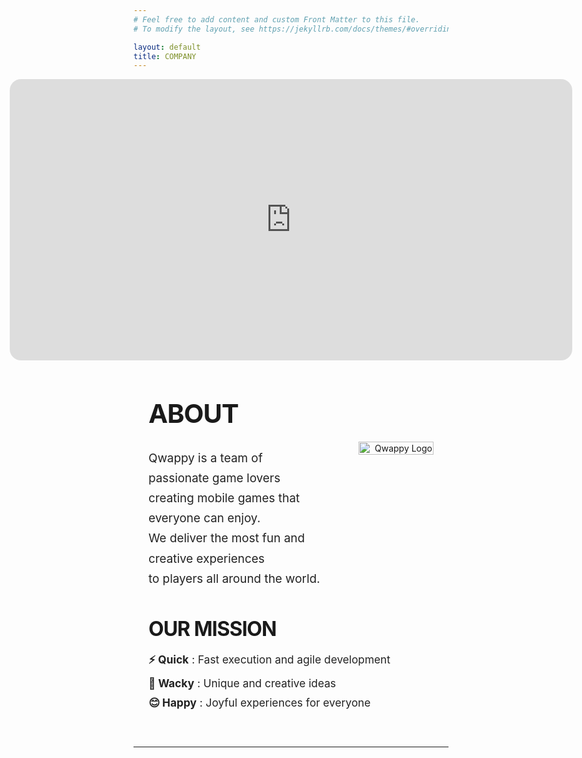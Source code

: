 ```yaml
---
# Feel free to add content and custom Front Matter to this file.
# To modify the layout, see https://jekyllrb.com/docs/themes/#overriding-theme-defaults

layout: default
title: COMPANY
---
```


<div style="width:100vw;position:relative;left:50%;right:50%;margin-left:-50vw;margin-right:-50vw; display:flex; justify-content:center;">
  <iframe width="900" height="450" src="https://www.youtube.com/embed/ZOEqt5imoBI" 
    title="YouTube video player" frameborder="0" allow="accelerometer; autoplay; clipboard-write; encrypted-media; gyroscope; picture-in-picture; web-share" 
    allowfullscreen style="max-width:100vw; border-radius:18px;"></iframe>
</div>

<!-- ABOUT SECTION -->
<section style="max-width: 900px; margin: 60px auto 40px auto; padding: 0 24px;">
  <h1 style="font-size:2.6rem; font-weight:700; letter-spacing:-1px; margin-bottom:12px;">
    ABOUT
  </h1>
  <div style="display:flex; align-items:flex-start; gap:40px;">
    <div style="flex:2;">
      <p style="font-size:1.18rem; color:#222; line-height:1.7; margin-bottom:0;">
        Qwappy is a team of passionate game lovers<br>
        creating mobile games that everyone can enjoy.<br>
        We deliver the most fun and creative experiences<br>
        to players all around the world.
      </p>
    </div>
    <div style="flex:1; min-width:120px; text-align:right;">
      <img src="{{ '/assets/images/logo/QW-removebg-preview.png' | relative_url }}" alt="Qwappy Logo" style="max-width:120px; width:100%; margin-top:8px;">
    </div>
  </div>
</section>

<!-- OUR MISSION SECTION -->
<section style="max-width: 900px; margin: 40px auto 60px auto; padding: 0 24px;">
  <h2 style="font-size:2rem; font-weight:700; letter-spacing:-1px; margin-bottom:18px;">
    OUR MISSION
  </h2>
  <ul style="list-style:none; padding:0; margin:0; font-size:1.08rem; color:#222;">
    <li style="margin-bottom:10px;"><strong>⚡ Quick</strong> : Fast execution and agile development</li>
    <li style="margin-bottom:10px;"><strong>🎲 Wacky</strong> : Unique and creative ideas</li>
    <li><strong>😊 Happy</strong> : Joyful experiences for everyone</li>
  </ul>
</section>

---
